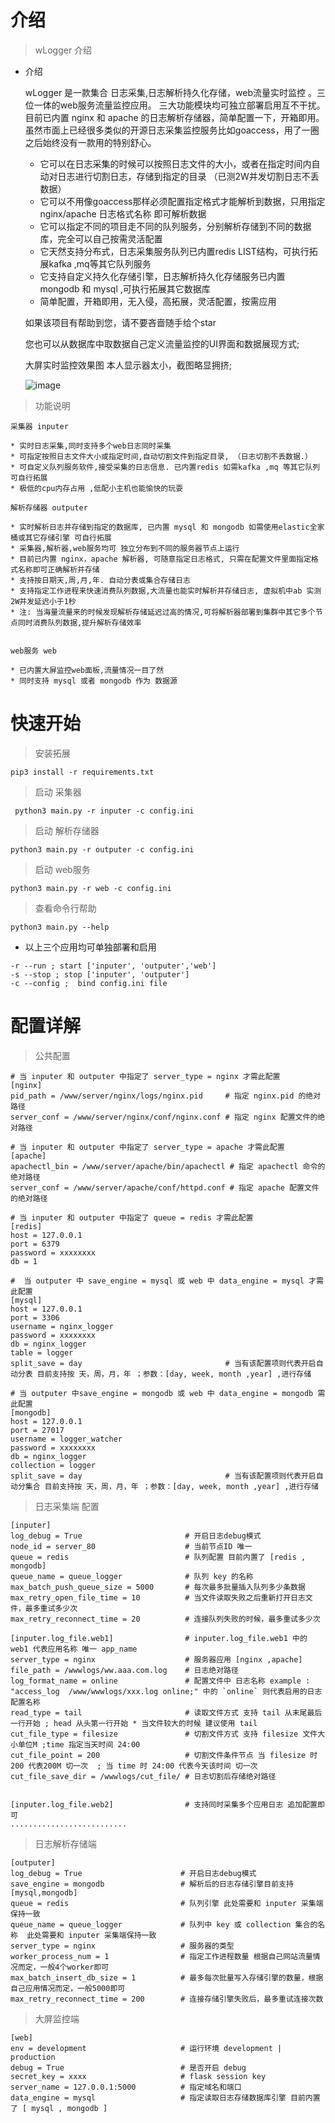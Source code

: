 # 介绍

> wLogger 介绍
    
  * 介绍
    
    wLogger 是一款集合 日志采集,日志解析持久化存储，web流量实时监控 。三位一体的web服务流量监控应用。
    三大功能模块均可独立部署启用互不干扰。目前已内置 nginx 和 apache 的日志解析存储器，简单配置一下，开箱即用。
    虽然市面上已经很多类似的开源日志采集监控服务比如goaccess，用了一圈之后始终没有一款用的特别舒心。
    
    * 它可以在日志采集的时候可以按照日志文件的大小，或者在指定时间内自动对日志进行切割日志，存储到指定的目录 （已测2W并发切割日志不丢数据）
    * 它可以不用像goaccess那样必须配置指定格式才能解析到数据，只用指定nginx/apache 日志格式名称 即可解析数据
    * 它可以指定不同的项目走不同的队列服务，分别解析存储到不同的数据库，完全可以自己按需灵活配置 
    * 它天然支持分布式，日志采集服务队列已内置redis LIST结构，可执行拓展kafka ,mq等其它队列服务
    * 它支持自定义持久化存储引擎，日志解析持久化存储服务已内置 mongodb 和 mysql ,可执行拓展其它数据库
    * 简单配置，开箱即用，无入侵，高拓展，灵活配置，按需应用
    
    如果该项目有帮助到您，请不要吝啬随手给个star
    
    您也可以从数据库中取数据自己定义流量监控的UI界面和数据展现方式;
    
    大屏实时监控效果图 本人显示器太小，截图略显拥挤;
    
    ![image](https://cdn.jsdelivr.net/gh/jyolo/wLogger/webServer/static/images/webserver_monitor.png)

> 功能说明
    
    采集器 inputer
    
    * 实时日志采集,同时支持多个web日志同时采集 
    * 可指定按照日志文件大小或指定时间,自动切割文件到指定目录, （日志切割不丢数据.）
    * 可自定义队列服务软件,接受采集的日志信息. 已内置redis 如需kafka ,mq 等其它队列可自行拓展
    * 极低的cpu内存占用 ,低配小主机也能愉快的玩耍

    解析存储器 outputer
    
    * 实时解析日志并存储到指定的数据库, 已内置 mysql 和 mongodb 如需使用elastic全家桶或其它存储引擎 可自行拓展
    * 采集器,解析器,web服务均可 独立分布到不同的服务器节点上运行
    * 目前已内置 nginx，apache 解析器, 可随意指定日志格式, 只需在配置文件里面指定格式名称即可正确解析并存储
    * 支持按日期天,周,月,年. 自动分表或集合存储日志
    * 支持指定工作进程来快速消费队列数据,大流量也能实时解析并存储日志, 虚拟机中ab 实测2W并发延迟小于1秒
    * 注: 当海量流量来的时候发现解析存储延迟过高的情况,可将解析器部署到集群中其它多个节点同时消费队列数据,提升解析存储效率
    
    
    web服务 web
    
    * 已内置大屏监控web面板,流量情况一目了然 
    * 同时支持 mysql 或者 mongodb 作为 数据源 

    
 
# 快速开始
> 安装拓展
     
    pip3 install -r requirements.txt 
    
> 启动 采集器
    
     python3 main.py -r inputer -c config.ini
     
> 启动 解析存储器

    python3 main.py -r outputer -c config.ini
    
> 启动 web服务

    python3 main.py -r web -c config.ini
    
> 查看命令行帮助
    
    python3 main.py --help
    
   * 以上三个应用均可单独部署和启用 
   
    -r --run ; start ['inputer', 'outputer','web']
    -s --stop ; stop ['inputer', 'outputer']
    -c --config ;  bind config.ini file

    

# 配置详解

> 公共配置
    
    # 当 inputer 和 outputer 中指定了 server_type = nginx 才需此配置  
    [nginx]                                         
    pid_path = /www/server/nginx/logs/nginx.pid     # 指定 nginx.pid 的绝对路径       
    server_conf = /www/server/nginx/conf/nginx.conf # 指定 nginx 配置文件的绝对路径   
    
    # 当 inputer 和 outputer 中指定了 server_type = apache 才需此配置  
    [apache]
    apachectl_bin = /www/server/apache/bin/apachectl # 指定 apachectl 命令的绝对路径       
    server_conf = /www/server/apache/conf/httpd.conf # 指定 apache 配置文件的绝对路径     
        
    # 当 inputer 和 outputer 中指定了 queue = redis 才需此配置
    [redis]                                               
    host = 127.0.0.1
    port = 6379
    password = xxxxxxxx
    db = 1
    
    #  当 outputer 中 save_engine = mysql 或 web 中 data_engine = mysql 才需此配置   
    [mysql]                                         
    host = 127.0.0.1
    port = 3306
    username = nginx_logger
    password = xxxxxxxx
    db = nginx_logger
    table = logger
    split_save = day                                # 当有该配置项则代表开启自动分表 目前支持按 天，周，月，年 ；参数：[day, week, month ,year] ,进行存储
    
    # 当 outputer 中save_engine = mongodb 或 web 中 data_engine = mongodb 需此配置 
    [mongodb]                                       
    host = 127.0.0.1
    port = 27017
    username = logger_watcher
    password = xxxxxxxx
    db = nginx_logger
    collection = logger
    split_save = day                                # 当有该配置项则代表开启自动分集合 目前支持按 天，周，月，年 ；参数：[day, week, month ,year] ,进行存储
    

> 日志采集端 配置

    [inputer]
    log_debug = True                       # 开启日志debug模式
    node_id = server_80                    # 当前节点ID 唯一
    queue = redis                          # 队列配置 目前内置了 [redis , mongodb]
    queue_name = queue_logger              # 队列 key 的名称
    max_batch_push_queue_size = 5000       # 每次最多批量插入队列多少条数据
    max_retry_open_file_time = 10          # 当文件读取失败之后重新打开日志文件，最多重试多少次
    max_retry_reconnect_time = 20          # 连接队列失败的时候，最多重试多少次
    
    [inputer.log_file.web1]                # inputer.log_file.web1 中的 web1 代表应用名称 唯一 app_name 
    server_type = nginx                    # 服务器应用 [nginx ,apache]
    file_path = /wwwlogs/ww.aaa.com.log    # 日志绝对路径
    log_format_name = online               # 配置文件中 日志名称 example : "access_log  /www/wwwlogs/xxx.log online;" 中的 `online` 则代表启用的日志配置名称
    read_type = tail                       # 读取文件方式 支持 tail 从末尾最后一行开始 ; head 从头第一行开始 * 当文件较大的时候 建议使用 tail 
    cut_file_type = filesize               # 切割文件方式 支持 filesize 文件大小单位M ;time 指定当天时间 24:00
    cut_file_point = 200                   # 切割文件条件节点 当 filesize 时 200 代表200M 切一次  ; 当 time 时 24:00 代表今天该时间 切一次 
    cut_file_save_dir = /wwwlogs/cut_file/ # 日志切割后存储绝对路径
    
    
    [inputer.log_file.web2]                # 支持同时采集多个应用日志 追加配置即可
    ..........................
    
             

> 日志解析存储端

    [outputer]
    log_debug = True                      # 开启日志debug模式 
    save_engine = mongodb                 # 解析后的日志存储引擎目前支持 [mysql,mongodb]
    queue = redis                         # 队列引擎 此处需要和 inputer 采集端保持一致
    queue_name = queue_logger             # 队列中 key 或 collection 集合的名称  此处需要和 inputer 采集端保持一致
    server_type = nginx                   # 服务器的类型 
    worker_process_num = 1                # 指定工作进程数量 根据自己网站流量情况而定，一般4个worker即可
    max_batch_insert_db_size = 1          # 最多每次批量写入存储引擎的数量，根据自己应用情况而定，一般5000即可
    max_retry_reconnect_time = 200        # 连接存储引擎失败后，最多重试连接次数
    
> 大屏监控端

    [web]
    env = development                     # 运行环境 development | production
    debug = True                          # 是否开启 debug
    secret_key = xxxx                     # flask session key 
    server_name = 127.0.0.1:5000          # 指定域名和端口
    data_engine = mysql                   # 指定读取日志存储数据库引擎 目前内置了 [ mysql , mongodb ]

